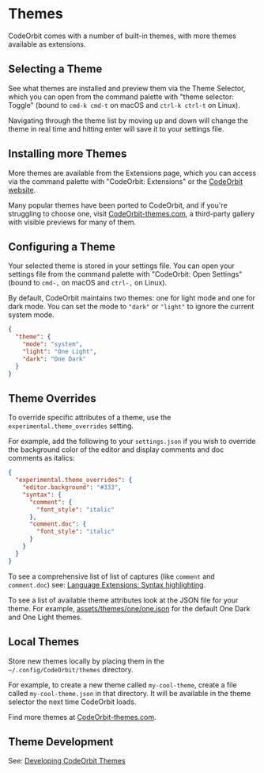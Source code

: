 # Themes

CodeOrbit comes with a number of built-in themes, with more themes available as extensions.

## Selecting a Theme

See what themes are installed and preview them via the Theme Selector, which you can open from the command palette with "theme selector: Toggle" (bound to `cmd-k cmd-t` on macOS and `ctrl-k ctrl-t` on Linux).

Navigating through the theme list by moving up and down will change the theme in real time and hitting enter will save it to your settings file.

## Installing more Themes

More themes are available from the Extensions page, which you can access via the command palette with "CodeOrbit: Extensions" or the [CodeOrbit website](https://CodeOrbit.dev/extensions).

Many popular themes have been ported to CodeOrbit, and if you're struggling to choose one, visit [CodeOrbit-themes.com](https://CodeOrbit-themes.com), a third-party gallery with visible previews for many of them.

## Configuring a Theme

Your selected theme is stored in your settings file. You can open your settings file from the command palette with "CodeOrbit: Open Settings" (bound to `cmd-,` on macOS and `ctrl-,` on Linux).

By default, CodeOrbit maintains two themes: one for light mode and one for dark mode. You can set the mode to `"dark"` or `"light"` to ignore the current system mode.

```json
{
  "theme": {
    "mode": "system",
    "light": "One Light",
    "dark": "One Dark"
  }
}
```

## Theme Overrides

To override specific attributes of a theme, use the `experimental.theme_overrides` setting.

For example, add the following to your `settings.json` if you wish to override the background color of the editor and display comments and doc comments as italics:

```json
{
  "experimental.theme_overrides": {
    "editor.background": "#333",
    "syntax": {
      "comment": {
        "font_style": "italic"
      },
      "comment.doc": {
        "font_style": "italic"
      }
    }
  }
}
```

To see a comprehensive list of list of captures (like `comment` and `comment.doc`) see: [Language Extensions: Syntax highlighting](./extensions/languages.md#syntax-highlighting).

To see a list of available theme attributes look at the JSON file for your theme. For example, [assets/themes/one/one.json](https://github.com/codeorbit-industries/CodeOrbit/blob/main/assets/themes/one/one.json) for the default One Dark and One Light themes.

## Local Themes

Store new themes locally by placing them in the `~/.config/CodeOrbit/themes` directory.

For example, to create a new theme called `my-cool-theme`, create a file called `my-cool-theme.json` in that directory. It will be available in the theme selector the next time CodeOrbit loads.

Find more themes at [CodeOrbit-themes.com](https://CodeOrbit-themes.com).

## Theme Development

See: [Developing CodeOrbit Themes](./extensions/themes.md)
